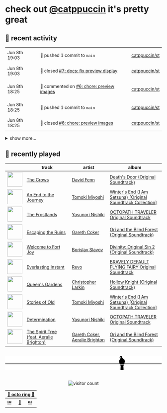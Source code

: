 # check out [@catppuccin](https://github.com/catppuccin) it's pretty great

## 📅 recent activity

<!-- SCRIPT:REPLACE:GITHUB -->
<table>
<tbody>
<tr>
<td><span title='2024-06-08T19:03:31+00:00'>Jun 8th 19:03</span></td>
<td>

🚢 pushed 1 commit to `main`

</td>
<td>

[catppuccin/st](https://github.com/catppuccin/st)

</td>
</tr>
<tr>
<td><span title='2024-06-08T19:03:30+00:00'>Jun 8th 19:03</span></td>
<td>

🎉 closed [#7: docs: fix preview display](https://github.com/catppuccin/st/pull/7)

</td>
<td>

[catppuccin/st](https://github.com/catppuccin/st)

</td>
</tr>
<tr>
<td><span title='2024-06-08T18:25:48+00:00'>Jun 8th 18:25</span></td>
<td>

💬 commented on [#6: chore: preview images](https://github.com/catppuccin/st/pull/6)

</td>
<td>

[catppuccin/st](https://github.com/catppuccin/st)

</td>
</tr>
<tr>
<td><span title='2024-06-08T18:25:09+00:00'>Jun 8th 18:25</span></td>
<td>

🚢 pushed 1 commit to `main`

</td>
<td>

[catppuccin/st](https://github.com/catppuccin/st)

</td>
</tr>
<tr>
<td><span title='2024-06-08T18:25:08+00:00'>Jun 8th 18:25</span></td>
<td>

🎉 closed [#6: chore: preview images](https://github.com/catppuccin/st/pull/6)

</td>
<td>

[catppuccin/st](https://github.com/catppuccin/st)

</td>
</tr>
</tbody>
</table>

<details>
<summary>show more...</summary>
<table>
<tbody>
<tr>
<td><span title='2024-06-08T18:24:57+00:00'>Jun 8th 18:24</span></td>
<td>

🚢 pushed 1 commit to `chore/previews`

</td>
<td>

[catppuccin/st](https://github.com/catppuccin/st)

</td>
</tr>
<tr>
<td><span title='2024-06-08T15:39:49+00:00'>Jun 8th 15:39</span></td>
<td>

🚢 pushed 1 commit to `main`

</td>
<td>

[catppuccin/st](https://github.com/catppuccin/st)

</td>
</tr>
<tr>
<td><span title='2024-06-08T15:39:48+00:00'>Jun 8th 15:39</span></td>
<td>

🎉 closed [#5: refactor: use whiskers](https://github.com/catppuccin/st/pull/5)

</td>
<td>

[catppuccin/st](https://github.com/catppuccin/st)

</td>
</tr>
<tr>
<td><span title='2024-06-08T15:39:25+00:00'>Jun 8th 15:39</span></td>
<td>

🔍 reviewed [#5: refactor: use whiskers](https://github.com/catppuccin/st/pull/5)

</td>
<td>

[catppuccin/st](https://github.com/catppuccin/st)

</td>
</tr>
<tr>
<td><span title='2024-06-08T09:10:16+00:00'>Jun 8th 09:10</span></td>
<td>

🚢 pushed 1 commit to `main`

</td>
<td>

[catppuccin/whiskers](https://github.com/catppuccin/whiskers)

</td>
</tr>
<tr>
<td><span title='2024-06-08T09:10:16+00:00'>Jun 8th 09:10</span></td>
<td>

🎉 closed [#12: build(cargo): remove incorrect tag](https://github.com/catppuccin/whiskers/pull/12)

</td>
<td>

[catppuccin/whiskers](https://github.com/catppuccin/whiskers)

</td>
</tr>
<tr>
<td><span title='2024-06-07T22:18:46+00:00'>Jun 7th 22:18</span></td>
<td>

💬 commented on [#16: Bat theme looks different than same theme in Helix?](https://github.com/catppuccin/bat/issues/16)

</td>
<td>

[catppuccin/bat](https://github.com/catppuccin/bat)

</td>
</tr>
<tr>
<td><span title='2024-06-07T19:23:07+00:00'>Jun 7th 19:23</span></td>
<td>

💬 commented on [#45: docs: update previews](https://github.com/catppuccin/helix/pull/45)

</td>
<td>

[catppuccin/helix](https://github.com/catppuccin/helix)

</td>
</tr>
<tr>
<td><span title='2024-06-07T19:14:32+00:00'>Jun 7th 19:14</span></td>
<td>

💬 commented on [#16: Bat theme looks different than same theme in Helix?](https://github.com/catppuccin/bat/issues/16)

</td>
<td>

[catppuccin/bat](https://github.com/catppuccin/bat)

</td>
</tr>
<tr>
<td><span title='2024-06-07T19:12:15+00:00'>Jun 7th 19:12</span></td>
<td>

🚢 pushed 1 commit to `main`

</td>
<td>

[catppuccin/helix](https://github.com/catppuccin/helix)

</td>
</tr>
<tr>
<td><span title='2024-06-07T19:12:14+00:00'>Jun 7th 19:12</span></td>
<td>

🎉 closed [#45: docs: update previews](https://github.com/catppuccin/helix/pull/45)

</td>
<td>

[catppuccin/helix](https://github.com/catppuccin/helix)

</td>
</tr>
<tr>
<td><span title='2024-06-07T19:12:11+00:00'>Jun 7th 19:12</span></td>
<td>

💬 commented on [#45: docs: update previews](https://github.com/catppuccin/helix/pull/45)

</td>
<td>

[catppuccin/helix](https://github.com/catppuccin/helix)

</td>
</tr>
<tr>
<td><span title='2024-06-07T19:10:24+00:00'>Jun 7th 19:10</span></td>
<td>

🚢 pushed 1 commit to `main`

</td>
<td>

[catppuccin/helix](https://github.com/catppuccin/helix)

</td>
</tr>
<tr>
<td><span title='2024-06-07T19:10:24+00:00'>Jun 7th 19:10</span></td>
<td>

🎉 closed [#46: feat: use blue html/xml tags](https://github.com/catppuccin/helix/pull/46)

</td>
<td>

[catppuccin/helix](https://github.com/catppuccin/helix)

</td>
</tr>
<tr>
<td><span title='2024-06-07T19:10:14+00:00'>Jun 7th 19:10</span></td>
<td>

🚀 opened [#46: feat: use blue html/xml tags](https://github.com/catppuccin/helix/pull/46)

</td>
<td>

[catppuccin/helix](https://github.com/catppuccin/helix)

</td>
</tr>
</tbody>
</table>
</details>
<!-- SCRIPT:REPLACE:GITHUB -->

## 🎵 recently played

<!-- SCRIPT:REPLACE:SPOTIFY -->
| | track | artist | album |
| - | - | - | - |
| <img src="https://i.scdn.co/image/ab67616d000048511a089a8c538eedec4cc083ca" width="48" height="48"> | [The Crows](https://open.spotify.com/track/28GhGAIVvtfNXM7Smc7o3Z) | [David Fenn](https://open.spotify.com/artist/6DqoR5Q50A9bY4wbkfdMwa) | [Death's Door (Original Soundtrack)](https://open.spotify.com/track/28GhGAIVvtfNXM7Smc7o3Z) |
| <img src="https://i.scdn.co/image/ab67616d0000485108ef8f213c161fa5b8d5b4f6" width="48" height="48"> | [An End to the Journey](https://open.spotify.com/track/4Zd6RstRjyN4v63X5g5MEw) | [Tomoki Miyoshi](https://open.spotify.com/artist/2OAgpK4uA8zE1zSoqhuiim) | [Winter's End (I Am Setsuna) [Original Soundtrack Collection]](https://open.spotify.com/track/4Zd6RstRjyN4v63X5g5MEw) |
| <img src="https://i.scdn.co/image/ab67616d00004851a9509557a1a0b0c61a2bbbbe" width="48" height="48"> | [The Frostlands](https://open.spotify.com/track/4N4D8Pzrwp1eH75r3FbPHc) | [Yasunori Nishiki](https://open.spotify.com/artist/0Ph31fnwwrbxz5d7mEE1Zv) | [OCTOPATH TRAVELER Original Soundtrack](https://open.spotify.com/track/4N4D8Pzrwp1eH75r3FbPHc) |
| <img src="https://i.scdn.co/image/ab67616d0000485171b1b5d2f76b80661d4e01c8" width="48" height="48"> | [Escaping the Ruins](https://open.spotify.com/track/3gQ5dJgLXy2vMY61PPKEIV) | [Gareth Coker](https://open.spotify.com/artist/1I9Hqy4QnMyVhZwRM2r41B) | [Ori and the Blind Forest (Original Soundtrack)](https://open.spotify.com/track/3gQ5dJgLXy2vMY61PPKEIV) |
| <img src="https://i.scdn.co/image/ab67616d0000485119394be1b5c9da06e6fe6787" width="48" height="48"> | [Welcome to Fort Joy](https://open.spotify.com/track/3e7ZdTMXLHm3MLhgsAdHVG) | [Borislav Slavov](https://open.spotify.com/artist/7Fl4F5eJRtPMEl3jTYMUQt) | [Divinity: Original Sin 2 (Original Soundtrack)](https://open.spotify.com/track/3e7ZdTMXLHm3MLhgsAdHVG) |
| <img src="https://i.scdn.co/image/ab67616d00004851c40ec070f7282fe2cd19ae93" width="48" height="48"> | [Everlasting Instant](https://open.spotify.com/track/2bUxR1UkzbvASv2kXxKW6H) | [Revo](https://open.spotify.com/artist/6ieBzPQ3hxPBLfzZrwBQ53) | [BRAVELY DEFAULT FLYING FAIRY Original Soundtrack](https://open.spotify.com/track/2bUxR1UkzbvASv2kXxKW6H) |
| <img src="https://i.scdn.co/image/ab67616d00004851dcbca161a7787a3fe0cb429c" width="48" height="48"> | [Queen's Gardens](https://open.spotify.com/track/1lJySpoTdGHcTV4OTaluls) | [Christopher Larkin](https://open.spotify.com/artist/13kMpt8IdcHcdxPLcJrgU2) | [Hollow Knight (Original Soundtrack)](https://open.spotify.com/track/1lJySpoTdGHcTV4OTaluls) |
| <img src="https://i.scdn.co/image/ab67616d0000485108ef8f213c161fa5b8d5b4f6" width="48" height="48"> | [Stories of Old](https://open.spotify.com/track/2N4OmYZYU5Lv8grDy7sP8c) | [Tomoki Miyoshi](https://open.spotify.com/artist/2OAgpK4uA8zE1zSoqhuiim) | [Winter's End (I Am Setsuna) [Original Soundtrack Collection]](https://open.spotify.com/track/2N4OmYZYU5Lv8grDy7sP8c) |
| <img src="https://i.scdn.co/image/ab67616d00004851a9509557a1a0b0c61a2bbbbe" width="48" height="48"> | [Determination](https://open.spotify.com/track/4EmNTrzr7QzRMLB2rlB0Xp) | [Yasunori Nishiki](https://open.spotify.com/artist/0Ph31fnwwrbxz5d7mEE1Zv) | [OCTOPATH TRAVELER Original Soundtrack](https://open.spotify.com/track/4EmNTrzr7QzRMLB2rlB0Xp) |
| <img src="https://i.scdn.co/image/ab67616d0000485171b1b5d2f76b80661d4e01c8" width="48" height="48"> | [The Spirit Tree (feat. Aeralie Brighton)](https://open.spotify.com/track/2RUAvlJsPhZe3w6P0i7Zsi) | [Gareth Coker](https://open.spotify.com/artist/1I9Hqy4QnMyVhZwRM2r41B), [Aeralie Brighton](https://open.spotify.com/artist/6lM6rCctpuMEtpFTGaQbAM) | [Ori and the Blind Forest (Original Soundtrack)](https://open.spotify.com/track/2RUAvlJsPhZe3w6P0i7Zsi) |

<!-- SCRIPT:REPLACE:SPOTIFY -->

<br>

<div align="center">

<picture>
    <source media="(prefers-color-scheme: light)" srcset="assets/pigeon-light.svg">
    <source media="(prefers-color-scheme: dark)" srcset="assets/pigeon-dark.svg">
    <img alt="pigeon sitting on a wire" src="assets/pigeon-light.svg">
</picture>

<br>
<br>

![visitor count](https://profile-counter.glitch.me/backwardspy/count.svg)

<table>
    <thead>
        <th colspan="3"><a href="https://octo-ring.com">🐙 octo ring 🐙</a></th>
    </thead>
    <tbody>
        <td><a href="https://octo-ring.com/p/backwardspy/prev">⏮️</a></td>
        <td><a href="https://octo-ring.com/p/backwardspy/random">🔀</a></td>
        <td><a href="https://octo-ring.com/p/backwardspy/next">⏭️</a></td>
    </tbody>
</table>

</div>
